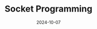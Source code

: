 ---
type: experiment
date: 2024-10-07
title: Socket Programming
tldr: "server and clients"
thumbnail: /static_files/presentations/experiment/socket.png
links: 
    - url: /static_files/presentations/experiment/3-编程实验模板.doc
      name: template
    - url: https://web.ugreen.cloud/web/#/file/73812855a69044f9b8c67713a53345bf
      name: submission site
---